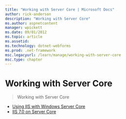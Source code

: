 ```yaml
---
title: "Working with Server Core | Microsoft Docs"
author: rick-anderson
description: "Working with Server Core"
ms.author: aspnetcontent
manager: wpickett
ms.date: 09/01/2012
ms.topic: article
ms.assetid: 
ms.technology: dotnet-webforms
ms.prod: .net-framework
msc.legacyurl: /learn/manage/working-with-server-core
msc.type: chapter
---
```

Working with Server Core
====================
> Working with Server Core


- [Using IIS with Windows Server Core](using-iis-with-windows-server-core.md)
- [IIS 7.0 on Server Core](iis-70-on-server-core.md)